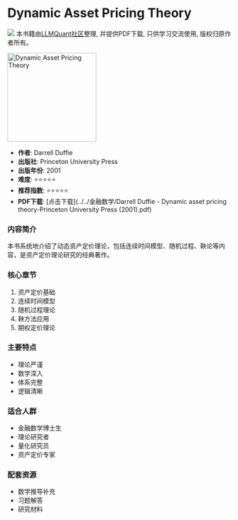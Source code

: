 # Dynamic Asset Pricing Theory

![](https://fastly.jsdelivr.net/gh/bucketio/img3@main/2024/09/04/1725464231869-e0b2f727-2a0f-4270-bf6c-31ddc350426a.gif)
本书籍由[LLMQuant社区](https://llmquant.com/)整理, 并提供PDF下载, 只供学习交流使用, 版权归原作者所有。

<img src="cover.jpg" alt="Dynamic Asset Pricing Theory" width="200"/>

- **作者**: Darrell Duffie
- **出版社**: Princeton University Press
- **出版年份**: 2001
- **难度**: ⭐⭐⭐⭐⭐
- **推荐指数**: ⭐⭐⭐⭐⭐
- **PDF下载**: [点击下载](../../金融数学/Darrell Duffie - Dynamic asset pricing theory-Princeton University Press (2001).pdf)

### 内容简介
本书系统地介绍了动态资产定价理论，包括连续时间模型、随机过程、鞅论等内容，是资产定价理论研究的经典著作。

### 核心章节
1. 资产定价基础
2. 连续时间模型
3. 随机过程理论
4. 鞅方法应用
5. 期权定价理论

### 主要特点
- 理论严谨
- 数学深入
- 体系完整
- 逻辑清晰

### 适合人群
- 金融数学博士生
- 理论研究者
- 量化研究员
- 资产定价专家

### 配套资源
- 数学推导补充
- 习题解答
- 研究材料 